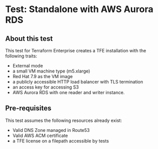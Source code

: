 # Test: Standalone with AWS Aurora RDS

## About this test

This test for Terraform Enterprise creates a TFE installation with the
following traits:

- External mode
- a small VM machine type (m5.xlarge)
- Red Hat 7.9 as the VM image
- a publicly accessible HTTP load balancer with TLS termination
- an access key for accessing S3
- AWS Aurora RDS with one reader and writer instance.

## Pre-requisites

This test assumes the following resources already exist:

- Valid DNS Zone managed in Route53
- Valid AWS ACM certificate
- a TFE license on a filepath accessible by tests
